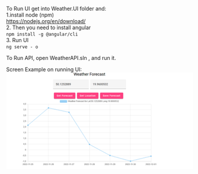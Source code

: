 To Run UI get into Weather.UI folder and:
<br>
1.install node (npm)
<br>
https://nodejs.org/en/download/
<br>
2. Then you need to install angular
<br>
`npm install -g @angular/cli`
<br>
3. Run UI
<br>
`ng serve - o`
<br>

To Run API, open WeatherAPI.sln , and run it.


Screen Example on running UI:
![Screenshot](weatherForecastExample.png)
